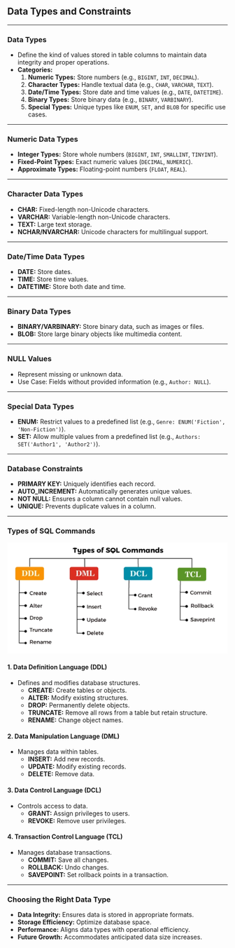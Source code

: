 ## Data Types and Constraints

---

### **Data Types**

- Define the kind of values stored in table columns to maintain data integrity and proper operations.
- **Categories:**
  1. **Numeric Types:** Store numbers (e.g., `BIGINT`, `INT`, `DECIMAL`).
  2. **Character Types:** Handle textual data (e.g., `CHAR`, `VARCHAR`, `TEXT`).
  3. **Date/Time Types:** Store date and time values (e.g., `DATE`, `DATETIME`).
  4. **Binary Types:** Store binary data (e.g., `BINARY`, `VARBINARY`).
  5. **Special Types:** Unique types like `ENUM`, `SET`, and `BLOB` for specific use cases.

---

### **Numeric Data Types**

- **Integer Types:** Store whole numbers (`BIGINT`, `INT`, `SMALLINT`, `TINYINT`).
- **Fixed-Point Types:** Exact numeric values (`DECIMAL`, `NUMERIC`).
- **Approximate Types:** Floating-point numbers (`FLOAT`, `REAL`).

---

### **Character Data Types**

- **CHAR:** Fixed-length non-Unicode characters.
- **VARCHAR:** Variable-length non-Unicode characters.
- **TEXT:** Large text storage.
- **NCHAR/NVARCHAR:** Unicode characters for multilingual support.

---

### **Date/Time Data Types**

- **DATE:** Store dates.
- **TIME:** Store time values.
- **DATETIME:** Store both date and time.

---

### **Binary Data Types**

- **BINARY/VARBINARY:** Store binary data, such as images or files.
- **BLOB:** Store large binary objects like multimedia content.

---

### **NULL Values**

- Represent missing or unknown data.
- Use Case: Fields without provided information (e.g., `Author: NULL`).

---

### **Special Data Types**

- **ENUM:** Restrict values to a predefined list (e.g., `Genre: ENUM('Fiction', 'Non-Fiction')`).
- **SET:** Allow multiple values from a predefined list (e.g., `Authors: SET('Author1', 'Author2')`).

---

### **Database Constraints**

- **PRIMARY KEY:** Uniquely identifies each record.
- **AUTO_INCREMENT:** Automatically generates unique values.
- **NOT NULL:** Ensures a column cannot contain null values.
- **UNIQUE:** Prevents duplicate values in a column.

---

### **Types of SQL Commands**

![](assets/01_02-1.PNG)

#### **1. Data Definition Language (DDL)**

- Defines and modifies database structures.
  - **CREATE:** Create tables or objects.
  - **ALTER:** Modify existing structures.
  - **DROP:** Permanently delete objects.
  - **TRUNCATE:** Remove all rows from a table but retain structure.
  - **RENAME:** Change object names.

#### **2. Data Manipulation Language (DML)**

- Manages data within tables.
  - **INSERT:** Add new records.
  - **UPDATE:** Modify existing records.
  - **DELETE:** Remove data.

#### **3. Data Control Language (DCL)**

- Controls access to data.
  - **GRANT:** Assign privileges to users.
  - **REVOKE:** Remove user privileges.

#### **4. Transaction Control Language (TCL)**

- Manages database transactions.
  - **COMMIT:** Save all changes.
  - **ROLLBACK:** Undo changes.
  - **SAVEPOINT:** Set rollback points in a transaction.

---

### **Choosing the Right Data Type**

- **Data Integrity:** Ensures data is stored in appropriate formats.
- **Storage Efficiency:** Optimize database space.
- **Performance:** Aligns data types with operational efficiency.
- **Future Growth:** Accommodates anticipated data size increases.
